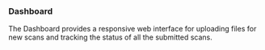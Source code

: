 ### Dashboard

The Dashboard provides a responsive web interface for uploading files for new scans and tracking the status of all the submitted scans.
